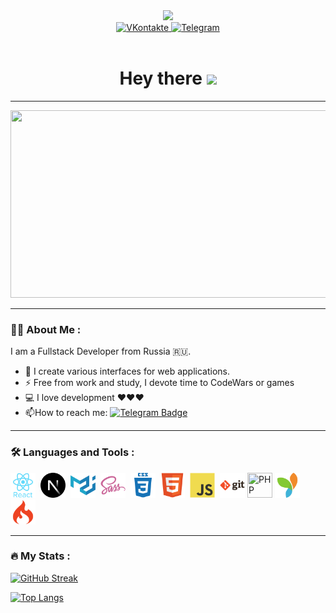 <div id="header" align="center">
  <img src="https://media.giphy.com/media/u2pmTWUi0MXjyrMaVj/giphy.gif" width="150"/>
</div>

<div id="badges" align="center">
  <a href='https://vk.com/tinkyyy'>
    <img src='https://img.shields.io/badge/VKontakte-blue?logo=VK&logoColor=white&style=for-the-badge' alt='VKontakte'/>
  </a>
  
  <a href='https://t.me/t1nkyrain'>
    <img src='https://img.shields.io/badge/Telegram-blue?logo=Telegram&logoColor=white&style=for-the-badge' alt='Telegram'/>
  </a>
</div>

<div id='bages' align="center">
  <img src="https://komarev.com/ghpvc/?username=tinkyrain&style=flat-square&color=blue" alt=""/>
</div>

<h1 align="center">
  Hey there
  <img src="https://media.giphy.com/media/hvRJCLFzcasrR4ia7z/giphy.gif" width="30px"/>
</h1>

---

<div align='center'>
  <img src='https://media.giphy.com/media/L1R1tvI9svkIWwpVYr/giphy.gif' width="600" height="300"/>
</div>

---


### :man_technologist: About Me :

I am a Fullstack Developer from Russia 🇷🇺.
- :telescope: I create various interfaces for web applications.
- :zap: Free from work and study, I devote time to CodeWars or games
- 💻 I love development ❤️❤️❤️
- :mailbox:How to reach me: [![Telegram Badge](https://img.shields.io/badge/-Telegram-blue?style=flat&logo=Telegram&logoColor=white)](https://t.me/t1nkyrain)

---

### :hammer_and_wrench: Languages and Tools :

<div>
    <img src="https://github.com/devicons/devicon/blob/master/icons/react/react-original-wordmark.svg" title="React" alt="React" width="40" height="40"/>&nbsp;
  <img src='https://raw.githubusercontent.com/devicons/devicon/1119b9f84c0290e0f0b38982099a2bd027a48bf1/icons/nextjs/nextjs-original.svg'         title='nextJs' alt='nextJs' width='40' height='40'/>&nbsp;
    <img src="https://github.com/devicons/devicon/blob/master/icons/materialui/materialui-original.svg" title="Material UI" alt="Material UI" width="40" height="40"/>&nbsp;
      <img src="https://raw.githubusercontent.com/devicons/devicon/1119b9f84c0290e0f0b38982099a2bd027a48bf1/icons/sass/sass-original.svg"  title="SASS" alt="SASS" width="40" height="40"/>&nbsp;
      <img src="https://github.com/devicons/devicon/blob/master/icons/css3/css3-plain-wordmark.svg"  title="CSS3" alt="CSS" width="40" height="40"/>&nbsp;
      <img src="https://github.com/devicons/devicon/blob/master/icons/html5/html5-original.svg" title="HTML5" alt="HTML" width="40" height="40"/>&nbsp;
      <img src="https://github.com/devicons/devicon/blob/master/icons/javascript/javascript-original.svg" title="JavaScript" alt="JavaScript" width="40" height="40"/>&nbsp;
      <img src="https://github.com/devicons/devicon/blob/master/icons/git/git-original-wordmark.svg" title="Git" **alt="Git" width="40" height="40"/> 
      <img src="https://github.com/devicons/devicon/tree/master/icons/php/php-original.svg" title="PHP" **alt="PHP" width="40" height="40"/> 
      <img src="https://github.com/devicons/devicon/blob/master/icons/yii/yii-original.svg" title="Yii" **alt="Yii" width="40" height="40"/> 
      <img src="https://github.com/devicons/devicon/blob/master/icons/codeigniter/codeigniter-plain.svg" title="CodeIgniter" **alt="CodeIgniter" width="40" height="40"/> 
</div>

---

### :fire: My Stats :

[![GitHub Streak](http://github-readme-streak-stats.herokuapp.com?user=tinkyrain&theme=dark&background=000000)](https://git.io/streak-stats)

[![Top Langs](https://github-readme-stats.vercel.app/api/top-langs/?username=tinkyrain&layout=compact&theme=vision-friendly-dark)](https://github.com/anuraghazra/github-readme-stats)





